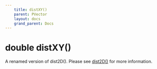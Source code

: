 ```yaml
---
    title: distXY()
    parent: PVector
    layout: docs
    grand_parent: Docs
---
```

# double distXY()
A renamed version of dist2D(). Please see [dist2D()](dist2D) for more information.